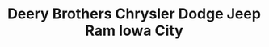 ---
title: "Deery Brothers Chrysler Dodge Jeep Ram Iowa City"
url: /iowa-city/deery-brothers-chrysler-dodge-jeep-ram-iowa-city/
shop: car
---